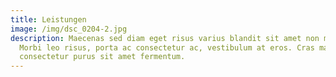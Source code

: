 ```yaml
---
title: Leistungen
image: /img/dsc_0204-2.jpg
description: Maecenas sed diam eget risus varius blandit sit amet non magna.
  Morbi leo risus, porta ac consectetur ac, vestibulum at eros. Cras mattis
  consectetur purus sit amet fermentum.
---
```


